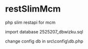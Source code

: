 # restSlimMcm
php slim restapi for mcm

import database
2525207_dbwizku.sql

change config db
in src\config\db.php

